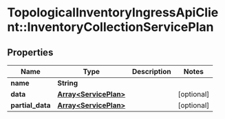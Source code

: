 # TopologicalInventoryIngressApiClient::InventoryCollectionServicePlan

## Properties
Name | Type | Description | Notes
------------ | ------------- | ------------- | -------------
**name** | **String** |  | 
**data** | [**Array&lt;ServicePlan&gt;**](ServicePlan.md) |  | [optional] 
**partial_data** | [**Array&lt;ServicePlan&gt;**](ServicePlan.md) |  | [optional] 


